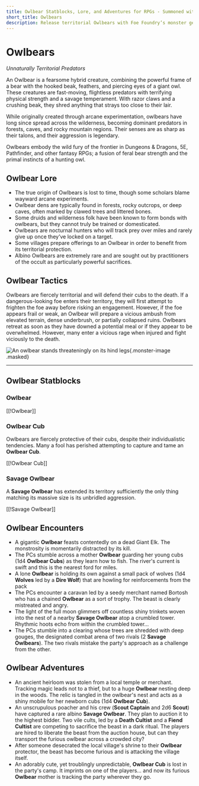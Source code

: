 ```yaml
---
title: Owlbear Statblocks, Lore, and Adventures for RPGs - Summoned with Foe Foundry
short_title: Owlbears
description: Release territorial Owlbears with Foe Foundry’s monster generator. Discover complete statblocks, lore, encounters, and adventure hooks to command your fantasy RPG campaigns.
---
```


# Owlbears

*Unnaturally Territorial Predators*

An Owlbear is a fearsome hybrid creature, combining the powerful frame of a bear with the hooked beak, feathers, and piercing eyes of a giant owl. These creatures are fast-moving, flightless predators with terrifying physical strength and a savage temperament. With razor claws and a crushing beak, they shred anything that strays too close to their lair.

While originally created through arcane experimentation, owlbears have long since spread across the wilderness, becoming dominant predators in forests, caves, and rocky mountain regions. Their senses are as sharp as their talons, and their aggression is legendary.

Owlbears embody the wild fury of the frontier in Dungeons & Dragons, 5E, Pathfinder, and other fantasy RPGs; a fusion of feral bear strength and the primal instincts of a hunting owl.

## Owlbear Lore

- The true origin of Owlbears is lost to time, though some scholars blame wayward arcane experiments.
- Owlbear dens are typically found in forests, rocky outcrops, or deep caves, often marked by clawed trees and littered bones.
- Some druids and wilderness folk have been known to form bonds with owlbears, but they cannot truly be trained or domesticated.
- Owlbears are nocturnal hunters who will track prey over miles and rarely give up once they’ve locked on a target.
- Some villages prepare offerings to an Owlbear in order to benefit from its territorial protection.
- Albino Owlbears are extremely rare and are sought out by practitioners of the occult as particularly powerful sacrifices.

## Owlbear Tactics

Owlbears are fiercely territorial and will defend their cubs to the death. If a dangerous-looking foe enters their territory, they will first attempt to frighten the foe away before risking an engagement. However, if the foe appears frail or weak, an Owlbear will prepare a vicious ambush from elevated terrain, dense underbrush, or partially collapsed ruins. Owlbears retreat as soon as they have downed a potential meal or if they appear to be overwhelmed. However, many enter a vicious rage when injured and fight viciously to the death.

![An owlbear stands threateningly on its hind legs](../img/owlbear.tif){.monster-image .masked}

---

## Owlbear Statblocks

### Owlbear

[[!Owlbear]]

### Owlbear Cub

Owlbears are fiercely protective of their cubs, despite their individualistic tendencies. Many a fool has perished attempting to capture and tame an **Owlbear Cub**.

[[!Owlbear Cub]]

### Savage Owlbear

A **Savage Owlbear** has extended its territory sufficiently the only thing matching its massive size is its unbridled aggression.

[[!Savage Owlbear]]

## Owlbear Encounters

- A gigantic **Owlbear** feasts contentedly on a dead Giant Elk. The monstrosity is momentarily distracted by its kill.
- The PCs stumble across a mother **Owlbear** guarding her young cubs (1d4 **Owlbear Cubs**) as they learn how to fish. The river's current is swift and this is the nearest ford for miles.
- A lone **Owlbear** is holding its own against a small pack of wolves (1d4 **Wolves** led by a **Dire Wolf**) that are howling for reinforcements from the pack
- The PCs encounter a caravan led by a seedy merchant named Bortosh who has a chained **Owlbear** as a sort of trophy. The beast is clearly mistreated and angry.
- The light of the full moon glimmers off countless shiny trinkets woven into the nest of a nearby **Savage Owlbear** atop a crumbled tower. Rhythmic hoots echo from within the crumbled tower...
- The PCs stumble into a clearing whose trees are shredded with deep gouges, the designated combat arena of two rivals (2 **Savage Owlbears**). The two rivals mistake the party's approach as a challenge from the other.

## Owlbear Adventures

- An ancient heirloom was stolen from a local temple or merchant. Tracking magic leads not to a thief, but to a huge **Owlbear** nesting deep in the woods. The relic is tangled in the owlbear's nest and acts as a shiny mobile for her newborn cubs (1d4 **Owlbear Cub**).
- An unscrupulous poacher and his crew (**Scout Captain** and 2d6 **Scout**) have captured a rare albino **Savage Owlbear**. They plan to auction it to the highest bidder. Two vile cults, led by a **Death Cultist** and a **Fiend Cultist** are competing to sacrifice the beast in a dark ritual. The players are hired to liberate the beast from the auction house, but can they transport the furious owlbear across a crowded city?
- After someone desecrated the local village's shrine to their **Owlbear** protector, the beast has become furious and is attacking the village itself.
- An adorably cute, yet troublingly unpredictable, **Owlbear Cub** is lost in the party's camp. It imprints on one of the players... and now its furious **Owlbear** mother is tracking the party wherever they go.